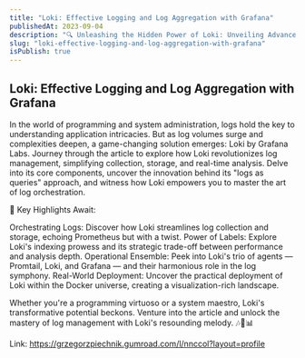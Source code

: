 ```yaml
---
title: "Loki: Effective Logging and Log Aggregation with Grafana"
publishedAt: 2023-09-04
description: "🔍 Unleashing the Hidden Power of Loki: Unveiling Advanced Log Management 🔍"
slug: "loki-effective-logging-and-log-aggregation-with-grafana"
isPublish: true
---
```


## Loki: Effective Logging and Log Aggregation with Grafana

In the world of programming and system administration, logs hold the key to understanding application intricacies. But as log volumes surge and complexities deepen, a game-changing solution emerges: Loki by Grafana Labs. Journey through the article to explore how Loki revolutionizes log management, simplifying collection, storage, and real-time analysis. Delve into its core components, uncover the innovation behind its "logs as queries" approach, and witness how Loki empowers you to master the art of log orchestration.

🎯 Key Highlights Await:

Orchestrating Logs: Discover how Loki streamlines log collection and storage, echoing Prometheus but with a twist.
Power of Labels: Explore Loki's indexing prowess and its strategic trade-off between performance and analysis depth.
Operational Ensemble: Peek into Loki's trio of agents — Promtail, Loki, and Grafana — and their harmonious role in the log symphony.
Real-World Deployment: Uncover the practical deployment of Loki within the Docker universe, creating a visualization-rich landscape.

Whether you're a programming virtuoso or a system maestro, Loki's transformative potential beckons. Venture into the article and unlock the mastery of log management with Loki's resounding melody. 🎶🔗📊

Link: https://grzegorzpiechnik.gumroad.com/l/nnccol?layout=profile
